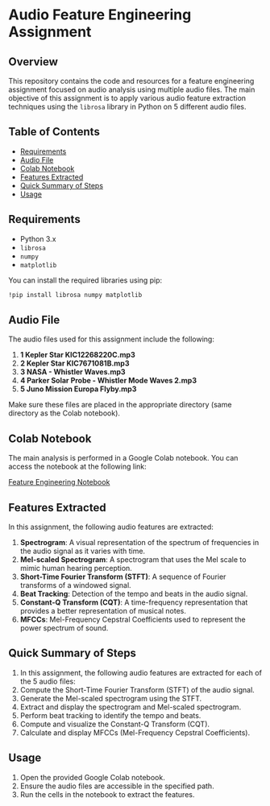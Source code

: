 # Audio Feature Engineering Assignment

## Overview

This repository contains the code and resources for a feature engineering assignment focused on audio analysis using multiple audio files. The main objective of this assignment is to apply various audio feature extraction techniques using the `librosa` library in Python on 5 different audio files.

## Table of Contents

- [Requirements](#requirements)
- [Audio File](#audio-file)
- [Colab Notebook](#colab-notebook)
- [Features Extracted](#features-extracted)
- [Quick Summary of Steps](#quick-summary-of-steps)
- [Usage](#usage)

## Requirements

- Python 3.x
- `librosa`
- `numpy`
- `matplotlib`

You can install the required libraries using pip:

```bash
!pip install librosa numpy matplotlib
```

## Audio File

The audio files used for this assignment include the following:

1. **1 Kepler Star KIC12268220C.mp3**
2. **2 Kepler Star KIC7671081B.mp3**
3. **3 NASA - Whistler Waves.mp3**
4. **4 Parker Solar Probe - Whistler Mode Waves 2.mp3**
5. **5 Juno Mission Europa Flyby.mp3**

Make sure these files are placed in the appropriate directory (same directory as the Colab notebook).

## Colab Notebook

The main analysis is performed in a Google Colab notebook. You can access the notebook at the following link:

[Feature Engineering Notebook](https://github.com/Mohib1402/CMPE255FeatureEngineering/blob/main/FeatureEngineering.ipynb)

## Features Extracted

In this assignment, the following audio features are extracted:

1. **Spectrogram**: A visual representation of the spectrum of frequencies in the audio signal as it varies with time.
2. **Mel-scaled Spectrogram**: A spectrogram that uses the Mel scale to mimic human hearing perception.
3. **Short-Time Fourier Transform (STFT)**: A sequence of Fourier transforms of a windowed signal.
4. **Beat Tracking**: Detection of the tempo and beats in the audio signal.
5. **Constant-Q Transform (CQT)**: A time-frequency representation that provides a better representation of musical notes.
6. **MFCCs**: Mel-Frequency Cepstral Coefficients used to represent the power spectrum of sound.

## Quick Summary of Steps

1. In this assignment, the following audio features are extracted for each of the 5 audio files:
2. Compute the Short-Time Fourier Transform (STFT) of the audio signal.
3. Generate the Mel-scaled spectrogram using the STFT.
4. Extract and display the spectrogram and Mel-scaled spectrogram.
5. Perform beat tracking to identify the tempo and beats.
6. Compute and visualize the Constant-Q Transform (CQT).
7. Calculate and display MFCCs (Mel-Frequency Cepstral Coefficients).

## Usage

1. Open the provided Google Colab notebook.
2. Ensure the audio files are accessible in the specified path.
3. Run the cells in the notebook to extract the features.
